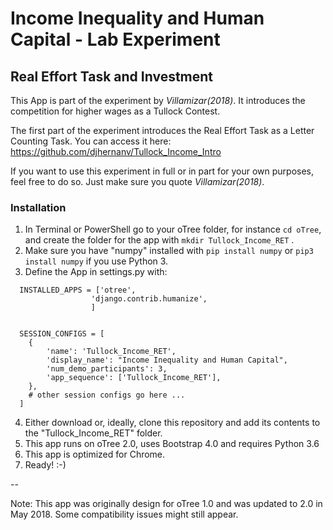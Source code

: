 # Income Inequality and Human Capital - Lab Experiment
 ## Real Effort Task and Investment
This App is part of the experiment by *Villamizar(2018)*. It introduces the
competition for higher wages as a Tullock Contest. 

The first part of the experiment introduces the Real Effort
Task as a Letter Counting Task. You can access it here: https://github.com/djhernanv/Tullock_Income_Intro

If you want to use this experiment in full or in part for your own purposes, feel free to do so.
Just make sure you quote *Villamizar(2018)*.


### Installation

1. In Terminal or PowerShell go to your oTree folder, for instance ```cd oTree```, 
and create the folder for the app with ```mkdir Tullock_Income_RET``` .
1. Make sure you have "numpy" installed with ```pip install numpy``` or ```pip3 install numpy``` if you use Python 3.
1. Define the App in settings.py with:
~~~
  INSTALLED_APPS = ['otree',
                  'django.contrib.humanize',
                  ]


  SESSION_CONFIGS = [
    {
        'name': 'Tullock_Income_RET',
        'display_name': "Income Inequality and Human Capital",
        'num_demo_participants': 3,
        'app_sequence': ['Tullock_Income_RET'],
    },
    # other session configs go here ...
  ]
~~~
4. Either download or, ideally, clone this repository and add its contents to the "Tullock_Income_RET" folder.
1. This app runs on oTree 2.0, uses Bootstrap 4.0 and requires Python 3.6
1. This app is optimized for Chrome.
1. Ready! :-)

--


Note: This app was originally design for oTree 1.0 and was updated to 2.0 in May 2018. Some compatibility issues might
 still appear.
